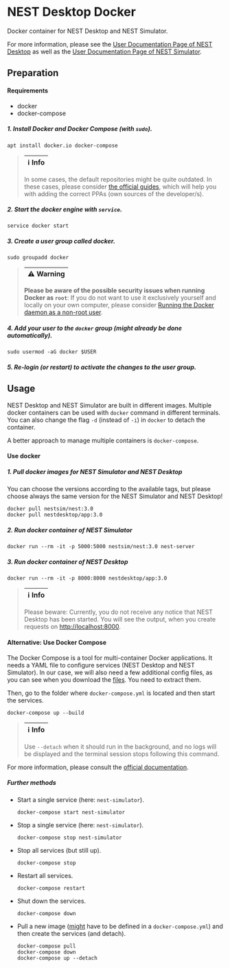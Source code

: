 # NEST Desktop Docker

Docker container for NEST Desktop and NEST Simulator.

For more information, please see the [User Documentation Page of NEST Desktop](https://nest-desktop.readthedocs.io) as well as the [User Documentation Page of NEST Simulator](https://nest-simulator.readthedocs.io).

## Preparation

#### Requirements

- docker
- docker-compose

##### 1. Install Docker and Docker Compose (with `sudo`).

```
apt install docker.io docker-compose
```

> | :information_source: **Info** |
> | ----------------------------- |
>
> In some cases, the default repositories might be quite outdated.
> In these cases, please consider [the official guides](https://docs.docker.com/engine/install/#server), which will help you with adding the correct PPAs (own sources of the developer/s).

##### 2. Start the docker engine with `service`.

```
service docker start
```

##### 3. Create a user group called _docker_.

```
sudo groupadd docker
```

> | :warning: **Warning** |
> | --------------------- |
>
> **Please be aware of the possible security issues when running Docker as `root`**:
> If you do not want to use it exclusively yourself and locally on your own computer, please consider [Running the Docker daemon as a non-root user](https://docs.docker.com/engine/security/rootless/).

##### 4. Add your user to the `docker` group (might already be done automatically).

```
sudo usermod -aG docker $USER
```

##### 5. Re-login (or restart) to activate the changes to the user group.

## Usage

NEST Desktop and NEST Simulator are built in different images.
Multiple docker containers can be used with `docker` command in different terminals.
You can also change the flag `-d` (instead of `-i`) in `docker` to detach the container.

A better approach to manage multiple containers is `docker-compose`.

#### Use docker

##### 1. Pull docker images for NEST Simulator and NEST Desktop

You can choose the versions according to the available tags, but please choose always the same version for the NEST Simulator and NEST Desktop!

```
docker pull nestsim/nest:3.0
docker pull nestdesktop/app:3.0
```

##### 2. Run docker container of NEST Simulator

```
docker run --rm -it -p 5000:5000 nestsim/nest:3.0 nest-server
```

##### 3. Run docker container of NEST Desktop

```
docker run --rm -it -p 8000:8000 nestdesktop/app:3.0
```

> | :information_source: **Info** |
> | ----------------------------- |
>
> Please beware: Currently, you do not receive any notice that NEST Desktop has been started. You will see the output, when you create requests on [http://localhost:8000](http://localhost:8000).

#### Alternative: Use Docker Compose

The Docker Compose is a tool for multi-container Docker applications.
It needs a YAML file to configure services (NEST Desktop and NEST Simulator).
In our case, we will also need a few additional config files, as you can see when you download the [files](https://github.com/nest-desktop/nest-desktop-docker/archive/refs/heads/main.zip).
You need to extract them.

Then, go to the folder where `docker-compose.yml` is located and then start the services.

```
docker-compose up --build
```

> | :information_source: **Info** |
> | ----------------------------- |
>
> Use `--detach` when it should run in the background, and no logs will be displayed and the terminal session stops following this command.

For more information, please consult the [official documentation](https://docs.docker.com/compose/reference/).

##### Further methods

- Start a single service (here: `nest-simulator`).

  ```
  docker-compose start nest-simulator
  ```

* Stop a single service (here: `nest-simulator`).

  ```
  docker-compose stop nest-simulator
  ```

* Stop all services (but still up).

  ```
  docker-compose stop
  ```

* Restart all services.

  ```
  docker-compose restart
  ```

* Shut down the services.

  ```
  docker-compose down
  ```

* Pull a new image ([might](https://docs.docker.com/compose/reference/pull/) have to be defined in a `docker-compose.yml`) and then create the services (and detach).

  ```
  docker-compose pull
  docker-compose down
  docker-compose up --detach
  ```
